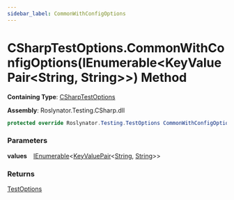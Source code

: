 ```yaml
---
sidebar_label: CommonWithConfigOptions
---
```


# CSharpTestOptions\.CommonWithConfigOptions\(IEnumerable&lt;KeyValuePair&lt;String, String&gt;&gt;\) Method

**Containing Type**: [CSharpTestOptions](../index.md)

**Assembly**: Roslynator\.Testing\.CSharp\.dll

```csharp
protected override Roslynator.Testing.TestOptions CommonWithConfigOptions(System.Collections.Generic.IEnumerable<System.Collections.Generic.KeyValuePair<string, string>> values)
```

### Parameters

**values** &ensp; [IEnumerable](https://docs.microsoft.com/en-us/dotnet/api/system.collections.generic.ienumerable-1)&lt;[KeyValuePair](https://docs.microsoft.com/en-us/dotnet/api/system.collections.generic.keyvaluepair-2)&lt;[String](https://docs.microsoft.com/en-us/dotnet/api/system.string), [String](https://docs.microsoft.com/en-us/dotnet/api/system.string)&gt;&gt;

### Returns

[TestOptions](../../../TestOptions/index.md)

